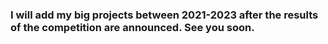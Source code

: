 ### I will add my big projects between 2021-2023 after the results of the competition are announced. See you soon.
